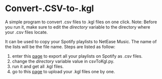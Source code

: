 # Convert-.CSV-to-.kgl

A simple program to convert .csv files to .kgl files on one click.
Note: Before you run it, make sure to edit the *directory* variable to the directory where your .csv files locate.

It can be used to copy your Spotify playlists to NetEase Music. The name of the lists will be the file name.
Steps are listed as follow:
1. enter this [page](https://rawgit.com/watsonbox/exportify/master/exportify.html) to export all your playlists on Spotify as .csv files.
2. change the *directory* variable value in csvToKgl.py.
3. run it and get all .kgl files.
4. go to this [page](http://music.163.com/#/import/kugou) to upload your .kgl files one by one.
